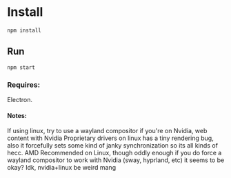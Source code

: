 # Install
`npm install`

## Run
`npm start`

### Requires:
Electron.


#### Notes:
If using linux, try to use a wayland compositor if you're on Nvidia, web content with Nvidia Proprietary drivers on linux has a tiny rendering bug, also it forcefully sets some kind of janky synchronization so its all kinds of hecc. AMD Recommended on Linux, though oddly enough if you do force a wayland compositor to work with Nvidia (sway, hyprland, etc) it seems to be okay? Idk, nvidia+linux be weird mang